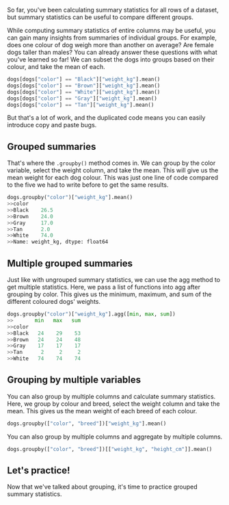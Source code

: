 So far, you've been calculating summary statistics for all rows of a dataset, but summary statistics can be useful to compare different groups. 

While computing summary statistics of entire columns may be useful, you can gain many insights from summaries of individual groups. For example, does one colour of dog weigh more than another on average? Are female dogs taller than males? You can already answer these questions with what you've learned so far! We can subset the dogs into groups based on their colour, and take the mean of each. 
```Python
dogs[dogs["color"] == "Black"]["weight_kg"].mean()
dogs[dogs["color"] == "Brown"]["weight_kg"].mean()
dogs[dogs["color"] == "White"]["weight_kg"].mean()
dogs[dogs["color"] == "Gray"]["weight_kg"].mean()
dogs[dogs["color"] == "Tan"]["weight_kg"].mean()
```
But that's a lot of work, and the duplicated code means you can easily introduce copy and paste bugs.
## Grouped summaries
That's where the `.groupby()` method comes in. We can group by the color variable, select the weight column, and take the mean. This will give us the mean weight for each dog colour. This was just one line of code compared to the five we had to write before to get the same results.
```Python
dogs.groupby("color")["weight_kg"].mean()
>>color
>>Black    26.5
>>Brown    24.0
>>Gray     17.0
>>Tan      2.0
>>White    74.0
>>Name: weight_kg, dtype: float64
```
## Multiple grouped summaries
Just like with ungrouped summary statistics, we can use the agg method to get multiple statistics. Here, we pass a list of functions into agg after grouping by color. This gives us the minimum, maximum, and sum of the different coloured dogs' weights.
```Python
dogs.groupby("color")["weight_kg"].agg([min, max, sum])
>>       min   max   sum
>>color       
>>Black   24    29    53
>>Brown   24    24    48
>>Gray    17    17    17 
>>Tan      2     2     2 
>>White   74    74    74 
```
## Grouping by multiple variables
You can also group by multiple columns and calculate summary statistics. Here, we group by colour and breed, select the weight column and take the mean. This gives us the mean weight of each breed of each colour.
```Python
dogs.groupby(["color", "breed"])["weight_kg"].mean()
```
You can also group by multiple columns and aggregate by multiple columns.
```Python
dogs.groupby(["color", "breed"])[["weight_kg", "height_cm"]].mean()
```
## Let's practice!
Now that we've talked about grouping, it's time to practice grouped summary statistics.